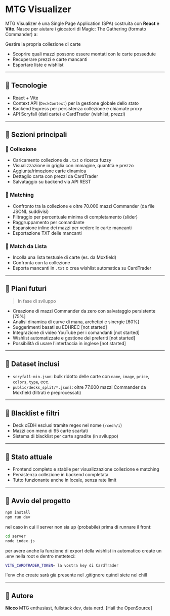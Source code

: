 # MTG Visualizer

MTG Visualizer è una Single Page Application (SPA) costruita con **React** e **Vite**.
Nasce per aiutare i giocatori di Magic: The Gathering (formato Commander) a:

Gestire la propria collezione di carte

- Scoprire quali mazzi possono essere montati con le carte possedute
- Recuperare prezzi e carte mancanti
- Esportare liste e wishlist

---

## 🔧 Tecnologie

- React + Vite
- Context API (`DeckContext`) per la gestione globale dello stato
- Backend Express per persistenza collezione e chiamate proxy
- API Scryfall (dati carte) e CardTrader (wishlist, prezzi)

---

## 📁 Sezioni principali

### 📃 Collezione

- Caricamento collezione da `.txt` o ricerca fuzzy
- Visualizzazione in griglia con immagine, quantità e prezzo
- Aggiunta/rimozione carte dinamica
- Dettaglio carta con prezzi da CardTrader
- Salvataggio su backend via API REST

### 🧮 Matching

- Confronto tra la collezione e oltre 70.000 mazzi Commander (da file JSONL suddivisi)
- Filtraggio per percentuale minima di completamento (slider)
- Raggruppamento per comandante
- Espansione inline dei mazzi per vedere le carte mancanti
- Esportazione TXT delle mancanti

### 🔗 Match da Lista

- Incolla una lista testuale di carte (es. da Moxfield)
- Confronta con la collezione
- Esporta mancanti in `.txt` o crea wishlist automatica su CardTrader

---

## 🔮 Piani futuri

> In fase di sviluppo

- Creazione di mazzi Commander da zero con salvataggio persistente [75%]
- Analisi dinamica di curve di mana, archetipi e sinergie [60%]
- Suggerimenti basati su EDHREC [not started]
- Integrazione di video YouTube per i comandanti [not started]
- Wishlist automatizzate e gestione dei preferiti [not started]
- Possibilità di usare l'interfaccia in inglese [not started]

---

## 📁 Dataset inclusi

- `scryfall-min.json`: bulk ridotto delle carte con `name`, `image`, `price`, `colors`, `type`, ecc.
- `public/decks_split/*.jsonl`: oltre 77.000 mazzi Commander da Moxfield (filtrati e preprocessati)

---

## 🚫 Blacklist e filtri

- Deck cEDH esclusi tramite regex nel nome (`/cedh/i`)
- Mazzi con meno di 95 carte scartati
- Sistema di blacklist per carte sgradite (in sviluppo)

---

## 📅 Stato attuale

- Frontend completo e stabile per visualizzazione collezione e matching
- Persistenza collezione in backend completata
- Tutto funzionante anche in locale, senza rate limit

---

## 🚀 Avvio del progetto

```bash
npm install
npm run dev
```

nel caso in cui il server non sia up (probabile)
prima di runnare il front:

```bash
cd server
node index.js
```

per avere anche la funzione di export della wishlist in automatico
create un .env nella root e dentro metteteci:

```bash
VITE_CARDTRADER_TOKEN= la vostra key di CardTrader
```

l'env che create sarà già presente nel .gitignore quindi siete nel chill

---

## 💪 Autore

**Nicco** MTG enthusiast, fullstack dev, data nerd.
[Hail the OpenSource]


